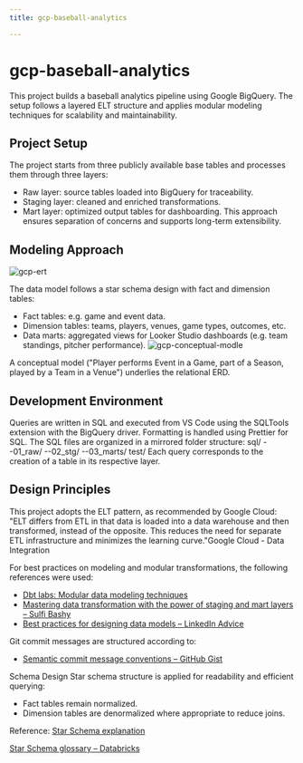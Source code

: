 ```yaml
---
title: gcp-baseball-analytics

---
```


# gcp-baseball-analytics

This project builds a baseball analytics pipeline using Google BigQuery. The setup follows a layered ELT structure and applies modular modeling techniques for scalability and maintainability.

## Project Setup

The project starts from three publicly available base tables and processes them through three layers:
- Raw layer: source tables loaded into BigQuery for traceability.
- Staging layer: cleaned and enriched transformations.
- Mart layer: optimized output tables for dashboarding.
This approach ensures separation of concerns and supports long-term extensibility.

## Modeling Approach
![gcp-ert](https://hackmd.io/_uploads/SkOBX2i0Je.png)

The data model follows a star schema design with fact and dimension tables:
- Fact tables: e.g. game and event data.
- Dimension tables: teams, players, venues, game types, outcomes, etc.
- Data marts: aggregated views for Looker Studio dashboards (e.g. team standings, pitcher performance).
![gcp-conceptual-modle](https://hackmd.io/_uploads/rkZI7hjCkl.jpg)

A conceptual model ("Player performs Event in a Game, part of a Season, played by a Team in a Venue") underlies the relational ERD.

## Development Environment
Queries are written in SQL and executed from VS Code using the SQLTools extension with the BigQuery driver. Formatting is handled using Prettier for SQL.
The SQL files are organized in a mirrored folder structure:
sql/
--01_raw/
--02_stg/
--03_marts/
test/
Each query corresponds to the creation of a table in its respective layer.

## Design Principles
This project adopts the ELT pattern, as recommended by Google Cloud:
"ELT differs from ETL in that data is loaded into a data warehouse and then transformed, instead of the opposite. This reduces the need for separate ETL infrastructure and minimizes the learning curve."Google Cloud - Data Integration

For best practices on modeling and modular transformations, the following references were used:
- [Dbt labs: Modular data modeling techniques](https://www.getdbt.com/blog/modular-data-modeling-techniques)
- [Mastering data transformation with the power of staging and mart layers – Sulfi Bashy](https://www.linkedin.com/pulse/mastering-data-transformation-power-staging-mart-layers-sulfi-bashy-nqjtf/)
- [Best practices for designing data models – LinkedIn Advice](https://www.linkedin.com/advice/0/what-best-practices-designing-data-models-twfsf)

Git commit messages are structured according to:
- [Semantic commit message conventions – GitHub Gist](https://gist.github.com/luismts/495d982e8c5b1a0ced4a57cf3d93cf60) 

Schema Design Star schema structure is applied for readability and efficient querying:
- Fact tables remain normalized.
- Dimension tables are denormalized where appropriate to reduce joins.

Reference:
[Star Schema explanation](https://www.youtube.com/watch?v=gRE3E7VUzRU)

[Star Schema glossary – Databricks](https://www.databricks.com/glossary/star-schema)
